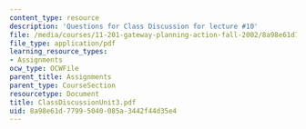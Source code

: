 ```yaml
---
content_type: resource
description: 'Questions for Class Discussion for lecture #10'
file: /media/courses/11-201-gateway-planning-action-fall-2002/8a98e61d77995040085a3442f44d35e4_ClassDiscussionUnit3.pdf
file_type: application/pdf
learning_resource_types:
- Assignments
ocw_type: OCWFile
parent_title: Assignments
parent_type: CourseSection
resourcetype: Document
title: ClassDiscussionUnit3.pdf
uid: 8a98e61d-7799-5040-085a-3442f44d35e4
---
```

